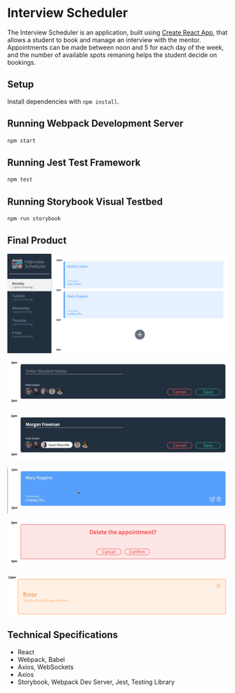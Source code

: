 # Interview Scheduler

The Interview Scheduler is an application,  built using [Create React App](https://create-react-app.dev/), that allows a student to book and manage an interview with the mentor. 
Appointments can be made between noon and 5 for each day of the week, and the number of available spots remaning helps the student decide on bookings.

## Setup

Install dependencies with `npm install`.

## Running Webpack Development Server

```sh
npm start
```

## Running Jest Test Framework

```sh
npm test
```

## Running Storybook Visual Testbed

```sh
npm run storybook
```
## Final Product
!["Screenshot of the day selected with spots remaining"](https://github.com/SonaVar/scheduler/blob/master/docs/Screen%20Shot%202020-12-16%20at%205.23.32%20PM.png?raw=true)

!["Screenshot of the empty create appointment"](https://github.com/SonaVar/scheduler/blob/master/docs/Screen%20Shot%202020-12-16%20at%205.26.07%20PM.png?raw=true)

!["Screenshot of the create appointment with selected input"](https://github.com/SonaVar/scheduler/blob/master/docs/Screen%20Shot%202020-12-16%20at%205.26.32%20PM.png?raw=true)

!["Screenshot of show form"](https://github.com/SonaVar/scheduler/blob/master/docs/Screen%20Shot%202020-12-16%20at%205.25.39%20PM.png?raw=true)

!["Screenshot of the confirmation message on delete"](https://github.com/SonaVar/scheduler/blob/master/docs/Screen%20Shot%202020-12-16%20at%205.26.47%20PM.png?raw=true)

!["Screenshot of the server Error message"](https://github.com/SonaVar/scheduler/blob/master/docs/Screen%20Shot%202020-12-16%20at%206.50.17%20PM.png?raw=true)

## Technical Specifications

* React
* Webpack, Babel
* Axios, WebSockets
* Axios
* Storybook, Webpack Dev Server, Jest, Testing Library
